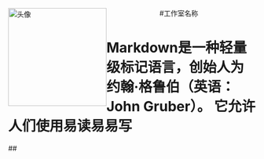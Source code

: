 <img src="http://pic.netbian.com//uploads/allimg/200817/235542-1597679742175f.jpg" alt="头像" width="200" height="200" align="bottom" style="border-radius:100;vertical-align:middle;float:left"/>
<div style="margin-left:70;float:left;">&nbsp;</div>
#工作室名称
<div style="margin-left:30;float:left;">&nbsp;</div>
<h1>Markdown是一种轻量级标记语言，创始人为约翰·格鲁伯（英语：John Gruber）。 它允许人们使用易读易易写</h1>
##
